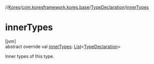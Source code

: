//[Kores](../../../index.md)/[com.koresframework.kores.base](../index.md)/[TypeDeclaration](index.md)/[innerTypes](inner-types.md)

# innerTypes

[jvm]\
abstract override val [innerTypes](inner-types.md): [List](https://kotlinlang.org/api/latest/jvm/stdlib/kotlin.collections/-list/index.html)<[TypeDeclaration](index.md)>

Inner types of this type.
